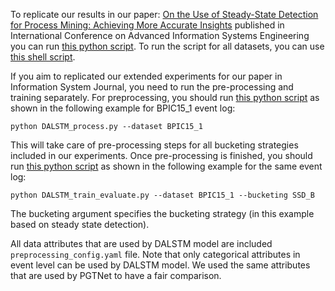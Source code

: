 To replicate our results in our paper: [On the Use of Steady-State Detection for Process Mining: Achieving More Accurate Insights](https://link.springer.com/chapter/10.1007/978-3-031-94569-4_12) published in International Conference on Advanced Information Systems Engineering you can run [this python script](https://github.com/Keyvan-Amiri-Elyasi/PGTNet4SSD/blob/main/baselines/dalstm/DALSTM.py). To run the script for all datasets, you can use [this shell script](https://github.com/Keyvan-Amiri-Elyasi/PGTNet4SSD/blob/main/baselines/dalstm/DALSTM.sh).

If you aim to replicated our extended experiments for our paper in Information System Journal, you need to run the pre-processing and training separately. For preprocessing, you should run [this python script](https://github.com/Keyvan-Amiri-Elyasi/PGTNet4SSD/blob/main/baselines/dalstm/DALSTM_process.py) as shown in the following example for BPIC15_1 event log:

```
python DALSTM_process.py --dataset BPIC15_1
```

This will take care of pre-processing steps for all bucketing strategies included in our experiments. Once pre-processing is finished, you should run [this python script](https://github.com/Keyvan-Amiri-Elyasi/PGTNet4SSD/blob/main/baselines/dalstm/DALSTM_train_evaluate.py) as shown in the following example for the same event log:

```
python DALSTM_train_evaluate.py --dataset BPIC15_1 --bucketing SSD_B
```

The bucketing argument specifies the bucketing strategy (in this example based on steady state detection). 

All data attributes that are used by DALSTM model are included `preprocessing_config.yaml` file. Note that only categorical attributes in event level can be used by DALSTM model. We used the same attributes that are used by PGTNet to have a fair comparison. 

